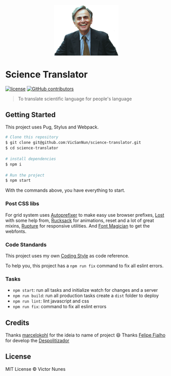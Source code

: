 <p align="center"><img src="/src/medias/sagan.png" alt="Political Avatar" width="200"></p>

# Science Translator

[![license](https://img.shields.io/github/license/felipefialho/despolitizador.svg)](./license.md)
[![GitHub contributors](https://img.shields.io/github/contributors/felipefialho/despolitizador.svg)](https://github.com/VicSanNun/science-translator/graphs/contributors)

> To translate scientific language for people's language

## Getting Started

This project uses Pug, Stylus and Webpack.


```sh
# Clone this repository
$ git clone git@github.com:VicSanNun/science-translator.git
$ cd science-translator

# install dependencies
$ npm i

# Run the project
$ npm start

```

With the commands above, you have everything to start.

### Post CSS libs

For grid system uses [Autoprefixer](https://github.com/postcss/autoprefixer) to make easy use browser prefixes, [Lost](https://github.com/peterramsing/lost) with some help from, [Rucksack](http://simplaio.github.io/rucksack/) for animations, reset and a lot of great mixins, [Rupture](https://github.com/jenius/rupture) for responsive utilities. And [Font Magician](https://github.com/jonathantneal/postcss-font-magician/) to get the webfonts.

### Code Standards

This project uses my own [Coding Style](https://github.com/felipefialho/coding-style) as code reference.

To help you, this project has a `npm run fix` command to fix all eslint errors.

### Tasks

- `npm start`: run all tasks and initialize watch for changes and a server
- `npm run build`: run all production tasks create a `dist` folder to deploy
- `npm run lint`: lint javascript and css
- `npm run fix`: command to fix all eslint errors

## Credits

Thanks [marcelokohl](https://github.com/marcelokohl) for the ideia to name of project 😄
Thanks [Felipe Fialho](https://github.com/felipefialho) for develop the [Despolitizador](https://despolitizador.felipefialho.com/)

## License

MIT License © Victor Nunes
